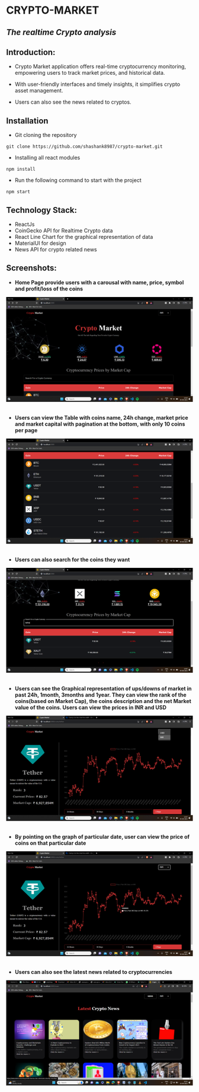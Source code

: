 # CRYPTO-MARKET
## _The realtime Crypto analysis_




## Introduction:
- Crypto Market application offers real-time cryptocurrency monitoring, empowering users to track market prices, and historical data. 

- With user-friendly interfaces and timely insights, it simplifies crypto asset management.

- Users can also see the news related to cryptos.

## Installation

- Git cloning the repository
```
git clone https://github.com/shashank8987/crypto-market.git
```
- Installing all react modules
```
npm install
```
- Run the following command to start with the project
```
npm start
```


## Technology Stack:

- ReactJs
- CoinGecko API for Realtime Crypto data
- React Line Chart for the graphical representation of data
- MaterialUI for design
- News API for crypto related news

## Screenshots:

- **Home Page provide users with a carousal with name, price, symbol and profit/loss of the coins**

![i1](./images/1.png)
<br/>
<br/>
- **Users can view the Table with coins name, 24h change, market price and market capital with pagination at the bottom, with only 10 coins per page**

![i2](./images/2.png)
<br/>
<br/>
- **Users can also search for the coins they want**

![i3](./images/3.png)
<br/>
<br/>
- **Users can see the Graphical representation of ups/downs of market in past 24h, 1month, 3months and 1year. They can view the rank of the coins(based on Market Cap), the coins description and the net Market value of the coins. Users can view the prices in INR and USD**

![i4](./images/4.png)
<br/>
<br/>
- **By pointing on the graph of particular date, user can view the price of coins on that particular date**

![i5](./images/5.png)
<br/>
<br/>
- **Users can also see the latest news related to cryptocurrencies**

![i6](./images/6.png)

